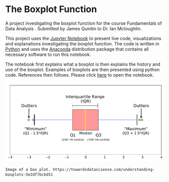 # The Boxplot Function
A project investigating the boxplot function for the course Fundamentals of Data Analysis . Submitted by James Quintin to Dr. Ian Mcloughlin.

This project uses the [Jupyter Notebook](https://jupyter.org/) to present live code, visualizations and explanations investigating the boxplot function. The code is written in  [Python](https://www.python.org/) and uses the [Anaconda](https://www.anaconda.com/download/) distribution package that contains all necessary software to run this notebook.  

The notebook first explains what a boxplot is then explains the history and use of the boxplot. Examples of boxplots are then presented using python code. References then follows. Please click [here](https://github.com/NurseQ/The-Boxplot-Function/blob/master/The%20Boxplot%20Function.ipynb) to open the notebook.




![boxplot](https://raw.githubusercontent.com/NurseQ/The-Boxplot-Function/master/img/boxplot.png)

    Image of a box plot. https://towardsdatascience.com/understanding-boxplots-5e2df7bcbd51





